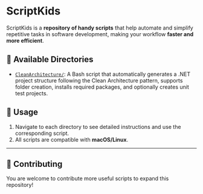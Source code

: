 # ScriptKids

ScriptKids is a **repository of handy scripts** that help automate and simplify repetitive tasks in software development, making your workflow **faster and more efficient**.

## 📂 Available Directories

- [`CleanArchitecture/`](./src/CleanArchitecture): A Bash script that automatically generates a .NET project structure following the Clean Architecture pattern, supports folder creation, installs required packages, and optionally creates unit test projects.

## 🚀 Usage

1. Navigate to each directory to see detailed instructions and use the corresponding script.
2. All scripts are compatible with **macOS/Linux**.

---

## 🤝 Contributing
You are welcome to contribute more useful scripts to expand this repository!

